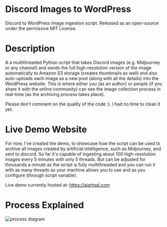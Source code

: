 # Discord Images to WordPress
Discord to WordPress image ingestion script.
Released as an open-source under the permissive MIT License.

# Description
A a multithreaded Python script that takes Discord images (e.g. Midjourney or any channel) and sends the full high-resolution version of the image automatically to Amazon S3 storage (creates thumbnails as well) and also auto-uploads each image as a new post (along with all the details) into the WordPress website. This is where either you (as an author) or people (if you share it with the online community) can see the image collection process in real-time (as the archiving process takes place).

Please don't comment on the quality of the code :). I had no time to clean it yet.

# Live Demo Website
For now, I've created the demo, to showcase how the script can be used to archive all images created by artificial intelligence, such as Midjourney, and sent to discord. So far it's capable of ingesting about 100 high-resolution images every 5 minutes with only 5 threads. But can be adjusted for thousands a minute as the script is fully multithreaded and you can run it with as many threads as your machine allows you to use and as you configure (through script variable).

Live demo currently hosted at: https://aiartgal.com

# Process Explained
![process diagram](https://preview.redd.it/xukb1e7jf2q91.jpg?width=2406&format=pjpg&auto=webp&s=4db173ff44cae791fb044ea448d9c2e6b50f796d)
